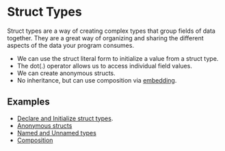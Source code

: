 # Struct Types

Struct types are a way of creating complex types that group fields of data together. They are a great way of organizing and sharing the different aspects of the data your program consumes.

- We can use the struct literal form to initialize a value from a struct type.
- The dot(.) operator allows us to access individual field values.
- We can create anonymous structs.
- No inheritance, but can use composition via [embedding](https://play.golang.org/p/GA_4_P5Ik-I).

## Examples

- [Declare and Initialize struct types](https://github.com/gkjoyes/golang-tour/blob/master/lesson/02/syntax/struct-types/example1/example1.go).
- [Anonymous structs](https://github.com/gkjoyes/golang-tour/blob/master/lesson/02/syntax/struct-types/example2/example2.go)
- [Named and Unnamed types](https://github.com/gkjoyes/golang-tour/blob/master/lesson/02/syntax/struct-types/example3/example3.go)
- [Composition](https://github.com/gkjoyes/golang-tour/blob/master/lesson/02/syntax/struct-types/example4/example4.go)
